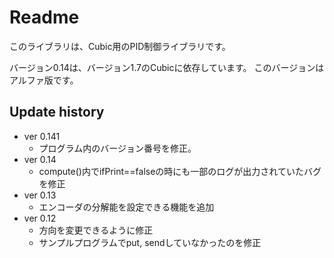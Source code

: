 # Readme

このライブラリは、Cubic用のPID制御ライブラリです。

バージョン0.14は、バージョン1.7のCubicに依存しています。
このバージョンはアルファ版です。

## Update history

- ver 0.141
  - プログラム内のバージョン番号を修正。
- ver 0.14
  - compute()内でifPrint==falseの時にも一部のログが出力されていたバグを修正
- ver 0.13
  - エンコーダの分解能を設定できる機能を追加
- ver 0.12
  - 方向を変更できるように修正
  - サンプルプログラムでput, sendしていなかったのを修正